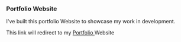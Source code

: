 <h3>Portfolio Website</h3>

<p>
  I've built this portfolio Website to showcase my work in development.
</p>
<p><i class='bx bx-link-alt'></i>This link will redirect to my <a href="https://akash-gupta04.github.io/PortfolioWebsite">Portfolio </a>Website</p>
